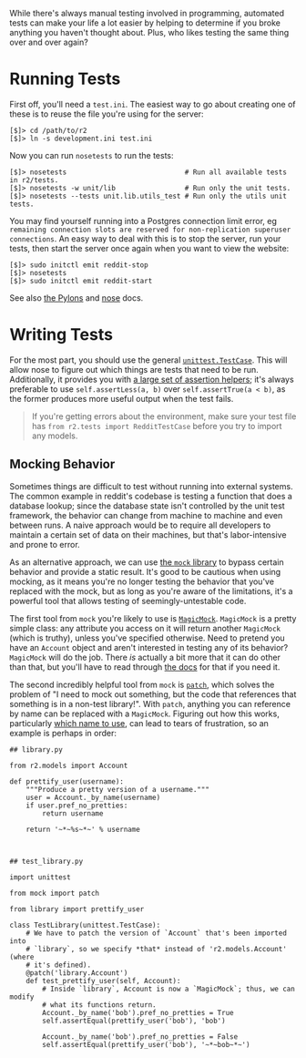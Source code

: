 While there's always manual testing involved in programming, automated tests can make your life a lot easier by helping to determine if you broke anything you haven't thought about.  Plus, who likes testing the same thing over and over again?

# Running Tests

First off, you'll need a `test.ini`.  The easiest way to go about creating one of these is to reuse the file you're using for the server:

    [$]> cd /path/to/r2
    [$]> ln -s development.ini test.ini

Now you can run `nosetests` to run the tests:

    [$]> nosetests                             # Run all available tests in r2/tests.
    [$]> nosetests -w unit/lib                 # Run only the unit tests.
    [$]> nosetests --tests unit.lib.utils_test # Run only the utils unit tests.

You may find yourself running into a Postgres connection limit error, eg `remaining connection slots are reserved for non-replication superuser connections`.  An easy way to deal with this is to stop the server, run your tests, then start the server once again when you want to view the website:

    [$]> sudo initctl emit reddit-stop
    [$]> nosetests
    [$]> sudo initctl emit reddit-start

See also [the Pylons](http://docs.pylonsproject.org/projects/pylons-webframework/en/v0.9.7/testing.html) and [nose](http://nose.readthedocs.org/en/latest/) docs.

# Writing Tests

For the most part, you should use the general [`unittest.TestCase`](https://docs.python.org/2/library/unittest.html#unittest.TestCase).  This will allow nose to figure out which things are tests that need to be run.  Additionally, it provides you with [a large set of assertion helpers](https://docs.python.org/2/library/unittest.html#unittest.TestCase.assertEqual); it's always preferable to use `self.assertLess(a, b)` over `self.assertTrue(a < b)`, as the former produces more useful output when the test fails.

> If you're getting errors about the environment, make sure your test file has `from r2.tests import RedditTestCase` before you try to import any models.

## Mocking Behavior

Sometimes things are difficult to test without running into external systems.  The common example in reddit's codebase is testing a function that does a database lookup; since the database state isn't controlled by the unit test framework, the behavior can change from machine to machine and even between runs.  A naive approach would be to require all developers to maintain a certain set of data on their machines, but that's labor-intensive and prone to error.

As an alternative approach, we can use [the `mock` library](https://docs.python.org/dev/library/unittest.mock.html) to bypass certain behavior and provide a static result.  It's good to be cautious when using mocking, as it means you're no longer testing the behavior that you've replaced with the mock, but as long as you're aware of the limitations, it's a powerful tool that allows testing of seemingly-untestable code.

The first tool from `mock` you're likely to use is [`MagicMock`](https://docs.python.org/dev/library/unittest.mock.html#unittest.mock.MagicMock).  `MagicMock` is a pretty simple class: any attribute you access on it will return another `MagicMock` (which is truthy), unless you've specified otherwise.  Need to pretend you have an `Account` object and aren't interested in testing any of its behavior?  `MagicMock` will do the job.  There *is* actually a bit more that it can do other than that, but you'll have to read through [the docs](https://docs.python.org/dev/library/unittest.mock.html#unittest.mock.Mock) for that if you need it.

The second incredibly helpful tool from `mock` is [`patch`](https://docs.python.org/dev/library/unittest.mock.html#unittest.mock.patch), which solves the problem of "I need to mock out something, but the code that references that something is in a non-test library!".  With `patch`, anything you can reference by name can be replaced with a `MagicMock`.  Figuring out how this works, particularly [which name to use](https://docs.python.org/dev/library/unittest.mock.html#where-to-patch), can lead to tears of frustration, so an example is perhaps in order:

    ## library.py

    from r2.models import Account

    def prettify_user(username):
        """Produce a pretty version of a username."""
        user = Account._by_name(username)
        if user.pref_no_pretties:
            return username

        return '~*~%s~*~' % username



    ## test_library.py

    import unittest

    from mock import patch

    from library import prettify_user

    class TestLibrary(unittest.TestCase):
        # We have to patch the version of `Account` that's been imported into
        # `library`, so we specify *that* instead of 'r2.models.Account' (where
        # it's defined).
        @patch('library.Account')
        def test_prettify_user(self, Account):
            # Inside `library`, Account is now a `MagicMock`; thus, we can modify
            # what its functions return.
            Account._by_name('bob').pref_no_pretties = True
            self.assertEqual(prettify_user('bob'), 'bob')

            Account._by_name('bob').pref_no_pretties = False
            self.assertEqual(prettify_user('bob'), '~*~bob~*~')